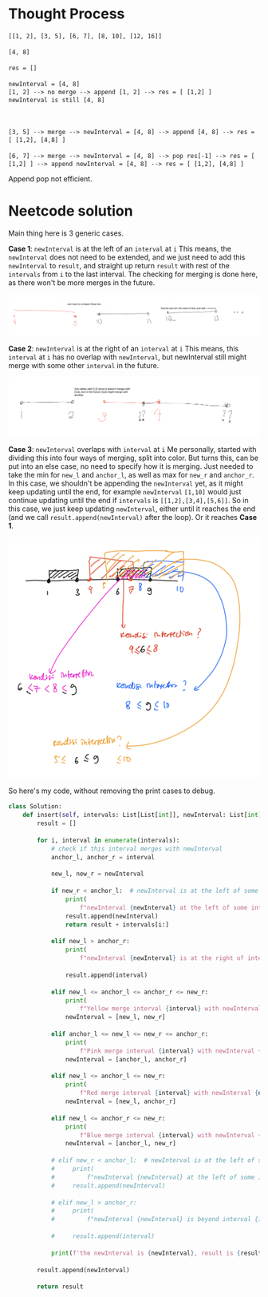 # Thought Process
```
[[1, 2], [3, 5], [6, 7], [8, 10], [12, 16]]

[4, 8]

res = []

newInterval = [4, 8]
[1, 2] --> no merge --> append [1, 2] --> res = [ [1,2] ]
newInterval is still [4, 8]



[3, 5] --> merge --> newInterval = [4, 8] --> append [4, 8] --> res = [ [1,2], [4,8] ]

[6, 7] --> merge --> newInterval = [4, 8] --> pop res[-1] --> res = [ [1,2] ] --> append newInterval = [4, 8] --> res = [ [1,2], [4,8] ]
```

Append pop not efficient.

# Neetcode solution
Main thing here is 3 generic cases.

**Case 1**: `newInterval` is at the left of an `interval` at `i`
This means, the `newInterval` does not need to be extended, and we just need to add this `newInterval` to `result`, and straight up return `result` with rest of the `intervals` from `i` to the last interval. The checking for merging is done here, as there won't be more merges in the future.

![alt text](image.png)

**Case 2**: `newInterval` is at the right of an `interval` at `i`
This means, this `interval` at `i` has no overlap with `newInterval`, but newInterval still might merge with some other `interval` in the future.

![alt text](image-1.png)

**Case 3**: `newInterval` overlaps with `interval` at `i`
Me personally, started with dividing this into four ways of merging, split into color. But turns this, can be put into an else case, no need to specify how it is merging. Just needed to take the min for `new_l` and `anchor_l`, as well as max for `new_r` and `anchor_r`. In this case, we shouldn't be appending the `newInterval` yet, as it might keep updating until the end, for example `newInterval` `[1,10]` would just continue updating until the end if `intervals` is `[[1,2],[3,4],[5,6]]`. So in this case, we just keep updating `newInterval`, either until it reaches the end (and we call `result.append(newInterval)` after the loop). Or it reaches **Case 1**.

![alt text](image-2.png)

So here's my code, without removing the print cases to debug.
```python
class Solution:
    def insert(self, intervals: List[List[int]], newInterval: List[int]) -> List[List[int]]:
        result = []

        for i, interval in enumerate(intervals):
            # check if this interval merges with newInterval
            anchor_l, anchor_r = interval

            new_l, new_r = newInterval

            if new_r < anchor_l:  # newInterval is at the left of some interval at i
                print(
                    f"newInterval {newInterval} at the left of some interval {i} {interval}")
                result.append(newInterval)
                return result + intervals[i:]

            elif new_l > anchor_r:
                print(
                    f"newInterval {newInterval} is at the right of interval {i} {interval}, safely append the interval")

                result.append(interval)

            elif new_l <= anchor_l <= anchor_r <= new_r:
                print(
                    f"Yellow merge interval {interval} with newInterval {newInterval}")
                newInterval = [new_l, new_r]

            elif anchor_l <= new_l <= new_r <= anchor_r:
                print(
                    f"Pink merge interval {interval} with newInterval {newInterval}")
                newInterval = [anchor_l, anchor_r]

            elif new_l <= anchor_l <= new_r:
                print(
                    f"Red merge interval {interval} with newInterval {newInterval}")
                newInterval = [new_l, anchor_r]

            elif new_l <= anchor_r <= new_r:
                print(
                    f"Blue merge interval {interval} with newInterval {newInterval}")
                newInterval = [anchor_l, new_r]

            # elif new_r < anchor_l:  # newInterval is at the left of some interval at i
            #     print(
            #         f"newInterval {newInterval} at the left of some interval {i} {interval}")
            #     result.append(newInterval)

            # elif new_l > anchor_r:
            #     print(
            #         f"newInterval {newInterval} is beyond interval {i} {interval}, safely append the interval")

            #     result.append(interval)

            print(f'the newInterval is {newInterval}, result is {result}')

        result.append(newInterval)

        return result

```

